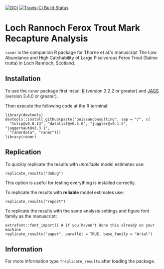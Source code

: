 [![DOI](https://zenodo.org/badge/doi/10.5281/zenodo.31949.svg)](http://dx.doi.org/10.5281/zenodo.31949)
[![Travis-CI Build Status](https://travis-ci.org/poissonconsulting/ranmr.svg?branch=master)](https://travis-ci.org/poissonconsulting/ranmr)

# Loch Rannoch Ferox Trout Mark Recapture Analysis

`ranmr` is the companion R package for Thorne et al.'s manuscript
The Low Abundance and High Catchability of Large Piscivorous Ferox Trout 
(Salmo trutta) in Loch Rannoch, Scotland.

## Installation

To use the `ranmr` package first install 
[R](http://cran.r-project.org) (version 3.2.2 or greater) and
[JAGS](http://mcmc-jags.sourceforge.net) (version 3.4.0 or greater).

Then execute the following code at the R terminal:
```
library(devtools)
devtools::install_github(paste("poissonconsulting", sep = "/", c(
  "tulip@v0.0.13", "datalist@v0.5.0", "juggler@v0.1.5", "jaggernaut@v2.3.1",
  "ranmrdata", "ranmr")))
library(ranmr)
```
## Replication

To quickly replicate the results with *unreliable* model estimates use:
```
replicate_results("debug")
```
This option is useful for testing everything is installed correctly.

To replicate the results with **reliable** model estimates use:
```
replicate_results("report")
```

To replicate the results with the same analysis settings and
figure font family as the manuscript:
```
extrafont::font_import() # if you haven't done this already on your machine
replicate_results("paper", parallel = TRUE, base_family = "Arial")
```

## Information

For more information type `?replicate_results` after loading the package.
